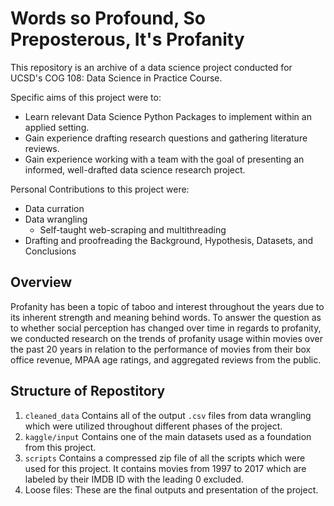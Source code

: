 # Words so Profound, So Preposterous, It's Profanity
This repository is an archive of a data science project conducted for UCSD's COG 108: Data Science in Practice Course.

Specific aims of this project were to:
- Learn relevant Data Science Python Packages to implement within an applied setting.
- Gain experience drafting research questions and gathering literature reviews.
- Gain experience working with a team with the goal of presenting an informed, well-drafted data science research project.

Personal Contributions to this project were:
- Data curration 
- Data wrangling
  - Self-taught web-scraping and multithreading
- Drafting and proofreading the Background, Hypothesis, Datasets, and Conclusions

## Overview
Profanity has been a topic of taboo and interest throughout the years due to its inherent strength and meaning behind words. To answer the question as to whether social perception has changed over time in regards to profanity, we conducted research on the trends of profanity usage within movies over the past 20 years in relation to the performance of movies from their box office revenue, MPAA age ratings, and aggregated reviews from the public.

## Structure of Repostitory
1. `cleaned_data` Contains all of the output `.csv` files from data wrangling which were utilized throughout different phases of the project.
2. `kaggle/input` Contains one of the main datasets used as a foundation from this project.
3. `scripts` Contains a compressed zip file of all the scripts which were used for this project. It contains movies from 1997 to 2017 which are labeled by their IMDB ID with the leading 0 excluded.
4. Loose files: These are the final outputs and presentation of the project.
